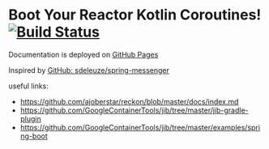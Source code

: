 # Boot Your Reactor Kotlin Coroutines! [![Build Status](https://travis-ci.org/daggerok/boot-your-reactor-kotlin-coroutines.svg?branch=master)](https://travis-ci.org/daggerok/boot-your-reactor-kotlin-coroutines)

Documentation is deployed on [GitHub Pages](https://daggerok.github.io/boot-your-reactor-kotlin-coroutines/)

Inspired by [GitHub: sdeleuze/spring-messenger](https://github.com/sdeleuze/spring-messenger)

useful links:

* https://github.com/ajoberstar/reckon/blob/master/docs/index.md
* https://github.com/GoogleContainerTools/jib/tree/master/jib-gradle-plugin
* https://github.com/GoogleContainerTools/jib/tree/master/examples/spring-boot
